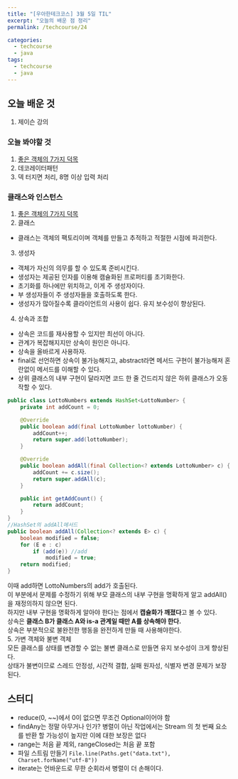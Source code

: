 ```yaml
---
title: "[우아한테크코스] 3월 5일 TIL"
excerpt: "오늘의 배운 점 정리"
permalink: /techcourse/24

categories:
  - techcourse
  - java
tags:
  - techcourse
  - java
---  
```

## 오늘 배운 것  
1. 제이슨 강의  

### 오늘 봐야할 것 
1. [좋은 객체의 7가지 덕목](https://codingnuri.com/seven-virtues-of-good-object/)  
2. 데코레이터패턴  
3. 덱 터지면 처리, 8명 이상 입력 처리

### 클래스와 인스턴스  
1. [좋은 객체의 7가지 덕목](https://codingnuri.com/seven-virtues-of-good-object/)  
2. 클래스  
- 클래스는 객체의 팩토리이며 객체를 만들고 추적하고 적절한 시점에 파괴한다.  
3. 생성자 
- 객체가 자신의 의무를 할 수 있도록 준비시킨다.  
- 생성자는 제공된 인자를 이용해 캠슐화된 프로퍼티를 초기화한다.  
- 초기화를 하나에만 위치하고, 이게 주 생성자이다.  
- 부 생성자들이 주 생성자들을 호출하도록 한다.  
- 생성자가 많아질수록 클라이언트의 사용이 쉽다. 유지 보수성이 향상된다.  
4. 상속과 조합
- 상속은 코드를 재사용할 수 있지만 최선이 아니다.  
- 관계가 복잡해지지만 상속이 원인은 아니다.  
- 상속을 올바르게 사용하자.  
- final로 선언하면 상속이 불가능해지고, abstract라면 메서드 구현이 불가능해져 혼란없이 메서드를 이해할 수 있다.  
- 상위 클래스의 내부 구현이 달라지면 코드 한 줄 건드리지 않은 하위 클래스가 오동작할 수 있다.  
```java
public class LottoNumbers extends HashSet<LottoNumber> {
    private int addCount = 0;

    @Override
    public boolean add(final LottoNumber lottoNumber) {
        addCount++;
        return super.add(lottoNumber);
    }

    @Override
    public boolean addAll(final Collection<? extends LottoNumber> c) {
        addCount += c.size();
        return super.addAll(c);
    }

    public int getAddCount() {
        return addCount;
    }
}
//HashSet의 addAll메서드
public boolean addAll(Collection<? extends E> c) {
    boolean modified = false;
    for (E e : c)
        if (add(e)) //add
            modified = true;
    return modified;
}
```  
이때 add하면 LottoNumbers의 add가 호출된다.  
이 부분에서 문제를 수정하기 위해 부모 클래스의 내부 구현을 명확하게 알고 addAll()을 재정의하지 않으면 된다.  
하지만 내부 구현을 명확하게 알아야 한다는 점에서 **캡슐화가 깨졌다**고 볼 수 있다.  
상속은 **클래스 B가 클래스 A와 is-a 관계일 때만 A를 상속해야 한다.**  
상속은 부분적으로 불완전한 행동을 완전하게 만들 때 사용해야한다.  
5. 가변 객체와 불변 객체  
모든 클래스를 상태를 변경할 수 없는 불변 클래스로 만들면 유지 보수성이 크게 향상된다.  
상태가 불변이므로 스레드 안정성, 시간적 결합, 실패 원자성, 식별자 변경 문제가 보장된다.  


## 스터디
- reduce(0, ~~)에서 0이 없으면 무조건 Optional이어야 함  
- findAny는 정말 아무거나 인가? 병렬이 아닌 작업에서는 Stream 의 첫 번째 요소를 반환 할 가능성이 높지만 이에 대한 보장은 없다  
- range는 처음 끝 제외, rangeClosed는 처음 끝 포함  
- 파일 스트림 만들기 `File.line(Paths.get("data.txt"), Charset.forName("utf-8"))`  
- iterate는 언바운드로 무한 순회라서 병렬이 더 손해이다.
